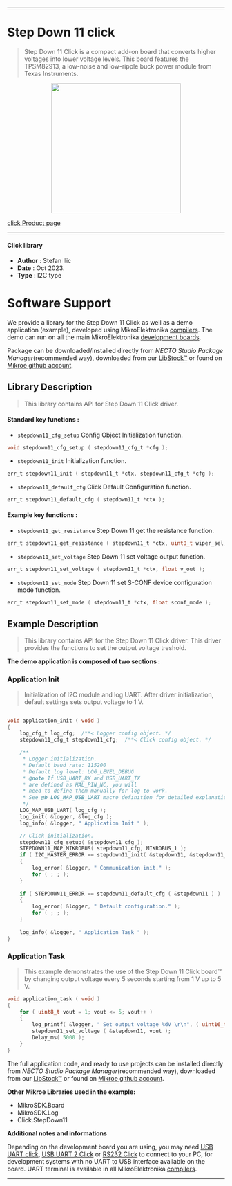
---
# Step Down 11 click

> Step Down 11 Click is a compact add-on board that converts higher voltages into lower voltage levels. This board features the TPSM82913, a low-noise and low-ripple buck power module from Texas Instruments.

<p align="center">
  <img src="https://download.mikroe.com/images/click_for_ide/stepdown11_click.png" height=300px>
</p>

[click Product page](https://www.mikroe.com/step-down-11-click)

---


#### Click library

- **Author**        : Stefan Ilic
- **Date**          : Oct 2023.
- **Type**          : I2C type


# Software Support

We provide a library for the Step Down 11 Click
as well as a demo application (example), developed using MikroElektronika
[compilers](https://www.mikroe.com/necto-studio).
The demo can run on all the main MikroElektronika [development boards](https://www.mikroe.com/development-boards).

Package can be downloaded/installed directly from *NECTO Studio Package Manager*(recommended way), downloaded from our [LibStock&trade;](https://libstock.mikroe.com) or found on [Mikroe github account](https://github.com/MikroElektronika/mikrosdk_click_v2/tree/master/clicks).

## Library Description

> This library contains API for Step Down 11 Click driver.

#### Standard key functions :

- `stepdown11_cfg_setup` Config Object Initialization function.
```c
void stepdown11_cfg_setup ( stepdown11_cfg_t *cfg );
```

- `stepdown11_init` Initialization function.
```c
err_t stepdown11_init ( stepdown11_t *ctx, stepdown11_cfg_t *cfg );
```

- `stepdown11_default_cfg` Click Default Configuration function.
```c
err_t stepdown11_default_cfg ( stepdown11_t *ctx );
```

#### Example key functions :

- `stepdown11_get_resistance` Step Down 11 get the resistance function.
```c
err_t stepdown11_get_resistance ( stepdown11_t *ctx, uint8_t wiper_sel, float *res_kohm );
```

- `stepdown11_set_voltage` Step Down 11 set voltage output function.
```c
err_t stepdown11_set_voltage ( stepdown11_t *ctx, float v_out );
```

- `stepdown11_set_mode` Step Down 11 set S-CONF device configuration mode function.
```c
err_t stepdown11_set_mode ( stepdown11_t *ctx, float sconf_mode );
```

## Example Description

> This library contains API for the Step Down 11 Click driver.
  This driver provides the functions to set the output voltage treshold.

**The demo application is composed of two sections :**

### Application Init

> Initialization of I2C module and log UART.
  After driver initialization, default settings sets output voltage to 1 V.

```c

void application_init ( void ) 
{
    log_cfg_t log_cfg;  /**< Logger config object. */
    stepdown11_cfg_t stepdown11_cfg;  /**< Click config object. */

    /** 
     * Logger initialization.
     * Default baud rate: 115200
     * Default log level: LOG_LEVEL_DEBUG
     * @note If USB_UART_RX and USB_UART_TX 
     * are defined as HAL_PIN_NC, you will 
     * need to define them manually for log to work. 
     * See @b LOG_MAP_USB_UART macro definition for detailed explanation.
     */
    LOG_MAP_USB_UART( log_cfg );
    log_init( &logger, &log_cfg );
    log_info( &logger, " Application Init " );

    // Click initialization.
    stepdown11_cfg_setup( &stepdown11_cfg );
    STEPDOWN11_MAP_MIKROBUS( stepdown11_cfg, MIKROBUS_1 );
    if ( I2C_MASTER_ERROR == stepdown11_init( &stepdown11, &stepdown11_cfg ) ) 
    {
        log_error( &logger, " Communication init." );
        for ( ; ; );
    }
    
    if ( STEPDOWN11_ERROR == stepdown11_default_cfg ( &stepdown11 ) )
    {
        log_error( &logger, " Default configuration." );
        for ( ; ; );
    }
    
    log_info( &logger, " Application Task " );
}

```

### Application Task

> This example demonstrates the use of the Step Down 11 Click board™ by changing 
  output voltage every 5 seconds starting from 1 V up to 5 V.

```c
void application_task ( void ) 
{
    for ( uint8_t vout = 1; vout <= 5; vout++ )
    {
        log_printf( &logger, " Set output voltage %dV \r\n", ( uint16_t ) vout );
        stepdown11_set_voltage ( &stepdown11, vout );
        Delay_ms( 5000 );
    }
}
```


The full application code, and ready to use projects can be installed directly from *NECTO Studio Package Manager*(recommended way), downloaded from our [LibStock&trade;](https://libstock.mikroe.com) or found on [Mikroe github account](https://github.com/MikroElektronika/mikrosdk_click_v2/tree/master/clicks).

**Other Mikroe Libraries used in the example:**

- MikroSDK.Board
- MikroSDK.Log
- Click.StepDown11

**Additional notes and informations**

Depending on the development board you are using, you may need
[USB UART click](https://www.mikroe.com/usb-uart-click),
[USB UART 2 Click](https://www.mikroe.com/usb-uart-2-click) or
[RS232 Click](https://www.mikroe.com/rs232-click) to connect to your PC, for
development systems with no UART to USB interface available on the board. UART
terminal is available in all MikroElektronika
[compilers](https://shop.mikroe.com/compilers).

---
